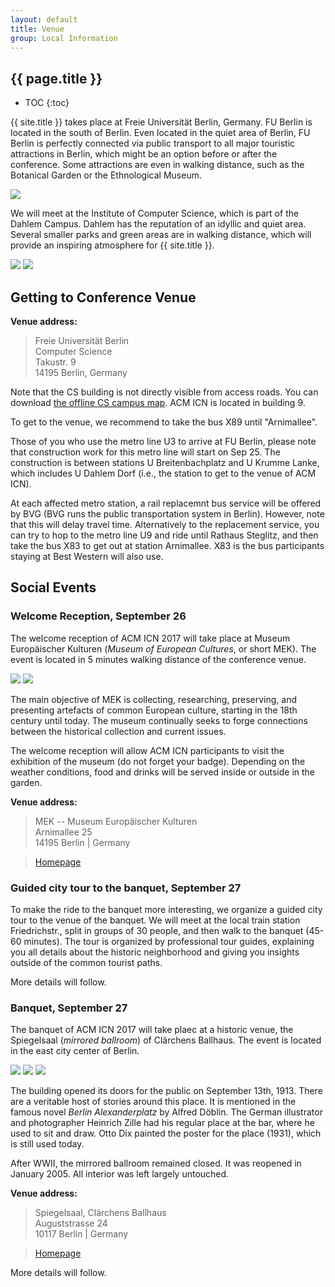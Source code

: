 ```yaml
---
layout: default
title: Venue
group: Local Information
---
```


## {{ page.title }}

* TOC
{:toc}

{{ site.title }} takes place at Freie Universit&auml;t Berlin, Germany.
FU Berlin is located in the south of Berlin.
Even located in the quiet area of Berlin, FU Berlin is perfectly connected via public transport to all major touristic attractions in Berlin, which might be an option before or after the conference.
Some attractions are even in walking distance, such as the Botanical Garden or the Ethnological Museum.

<img src="images/fub01.jpg" class="photo-banner">

We will meet at the Institute of Computer Science, which is part of the Dahlem Campus.
Dahlem has the reputation of an idyllic and quiet area. Several smaller parks and green areas are in walking distance, which will provide an inspiring atmosphere for {{ site.title }}.

<img src="images/fub02.jpg" class="photo">
<img src="images/fub03.jpg" class="photo">

<div style="clear: both"></div>

## Getting to Conference Venue

**Venue address:**

  > Freie Universit&auml;t Berlin  
  > Computer Science  
  > Takustr. 9  
  > 14195 Berlin, Germany

Note that the CS building is not directly visible from access roads.
You can download  [the offline CS campus map](http://www.mi.fu-berlin.de/fb/contact/bild_mathinf-lageplan-300dpi/mathinf-lageplan-300dpi.jpg?width=930). ACM ICN is located in building 9.

To get to the venue, we recommend to take the bus X89 until "Arnimallee".

Those of you who use the metro line U3 to arrive at FU Berlin, please
note that construction work for this metro line will start on Sep 25.
The construction is between stations U Breitenbachplatz and U Krumme
Lanke, which includes U Dahlem Dorf (i.e., the station to get to the venue
of ACM ICN).

At each affected metro station, a rail replacemnt bus service will be
offered by BVG (BVG runs the public transportation system in Berlin).
However, note that this will delay travel time. Alternatively to the
replacement service, you can try to hop to the metro line U9 and ride
until Rathaus Steglitz, and then take the bus X83 to get out at station
Arnimallee. X83 is the bus participants staying at Best Western will also use.




## Social Events

### Welcome Reception, September 26
The welcome reception of ACM ICN 2017 will take place at Museum Europ&auml;ischer Kulturen (<i>Museum of European Cultures</i>, or short MEK). The event is located in 5 minutes walking distance of the conference venue.

<img src="images/mek/mek-main.jpg" class="photo">
<img src="images/mek/mek-cafe.jpg" class="photo">

The main objective of MEK is collecting, researching, preserving, and presenting artefacts of common European culture, starting in the 18th century until today.
The museum continually seeks to forge connections between the historical collection and current issues.

The welcome reception will allow ACM ICN participants to visit the exhibition of the museum (do not forget your badge).
Depending on the weather conditions, food and drinks will be served inside or outside in the garden.

**Venue address:**

  > MEK -- Museum Europ&auml;ischer Kulturen  
  > Arnimallee 25  
  > 14195 Berlin | Germany  

  > [Homepage](http://www.smb.museum/en/museums-institutions/museum-europaeischer-kulturen/home.html)

### Guided city tour to the banquet, September 27

To make the ride to the banquet more interesting, we organize a guided city tour to the venue of the banquet.
We will meet at the local train station Friedrichstr., split in groups of 30 people, and then walk to the banquet (45-60 minutes).
The tour is organized by professional tour guides, explaining you all details about the historic neighborhood and giving you insights outside of the common tourist paths.

More details will follow.

### Banquet, September 27

The banquet of ACM ICN 2017 will take plaec at a historic venue, the Spiegelsaal (<i>mirrored ballroom</i>) of Cl&auml;rchens Ballhaus.
The event is located in the east city center of Berlin.

<img src="images/spiegelsaal/00-small.jpg" class="photo-banner">

<img src="images/spiegelsaal/18.jpg" class="photo">
<img src="images/spiegelsaal/12.jpg" class="photo">

The building opened its doors for the public on September 13th, 1913.
There are a veritable host of stories around this place.
It is mentioned in the famous novel <i>Berlin Alexanderplatz</i> by Alfred D&ouml;blin.
The German illustrator and photographer Heinrich Zille had his regular place at the bar, where he used to sit and draw.
Otto Dix painted the poster for the place (1931), which is still used today.

After WWII, the mirrored ballroom remained closed.
It was reopened in January 2005.
All interior was left largely untouched.

**Venue address:**

  > Spiegelsaal, Cl&auml;rchens Ballhaus  
  > Auguststrasse 24  
  > 10117 Berlin | Germany  

  > [Homepage](https://www.spiegelsaal-berlin.de/)

More details will follow.
